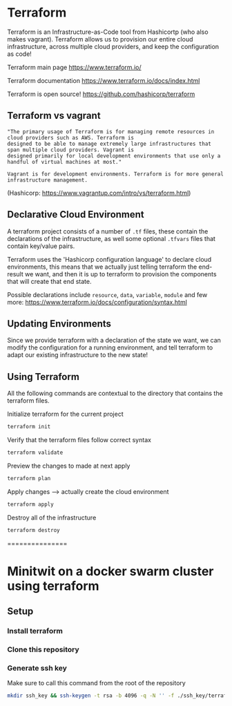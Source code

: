 

# Terraform

Terraform is an Infrastructure-as-Code tool from Hashicortp (who also makes vagrant). Terraform allows us to provision our entire cloud infrastructure, across multiple cloud providers, and keep the configuration as code!

Terraform main page
https://www.terraform.io/

Terraform documentation
https://www.terraform.io/docs/index.html

Terraform is open source!
https://github.com/hashicorp/terraform

## Terraform vs vagrant

```
"The primary usage of Terraform is for managing remote resources in cloud providers such as AWS. Terraform is
designed to be able to manage extremely large infrastructures that span multiple cloud providers. Vagrant is
designed primarily for local development environments that use only a handful of virtual machines at most."

Vagrant is for development environments. Terraform is for more general infrastructure management.
```
(Hashicorp: https://www.vagrantup.com/intro/vs/terraform.html)

## Declarative Cloud Environment

A terraform project consists of a number of `.tf` files, these contain the declarations of the infrastructure, as well some optional `.tfvars` files that contain key/value pairs.

Terraform uses the 'Hashicorp configuration language' to declare cloud environments, this means that we actually just telling terraform the end-result we want, and then it is up to terraform to provision the components that will create that end state.

Possible declarations include `resource`, `data`, `variable`, `module` and few more: https://www.terraform.io/docs/configuration/syntax.html

## Updating Environments

Since we provide terraform with a declaration of the state we want, we can modify the configuration for a running environment, and tell terraform to adapt our existing infrastructure to the new state!

## Using Terraform

All the following commands are contextual to the directory that contains the terraform files.

Initialize terraform for the current project
```bash
terraform init
```

Verify that the terraform files follow correct syntax
```bash
terraform validate
```

Preview the changes to made at next apply
```bash
terraform plan
```

Apply changes --> actually create the cloud environment
```bash
terraform apply
```

Destroy all of the infrastructure
```bash
terraform destroy
```


===============

# Minitwit on a docker swarm cluster using terraform

## Setup

### Install terraform

<!-- TODO -->

### Clone this repository

<!-- TODO -->

### Generate ssh key

Make sure to call this command from the root of the repository

```bash
mkdir ssh_key && ssh-keygen -t rsa -b 4096 -q -N '' -f ./ssh_key/terraform
```

